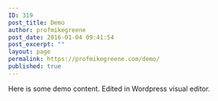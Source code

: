 ```yaml
---
ID: 319
post_title: Demo
author: profmikegreene
post_date: 2016-01-04 09:41:54
post_excerpt: ""
layout: page
permalink: https://profmikegreene.com/demo/
published: true
---
```

<p>Here is some demo content. Edited in Wordpress visual editor.</p>
<p>&nbsp;</p>
